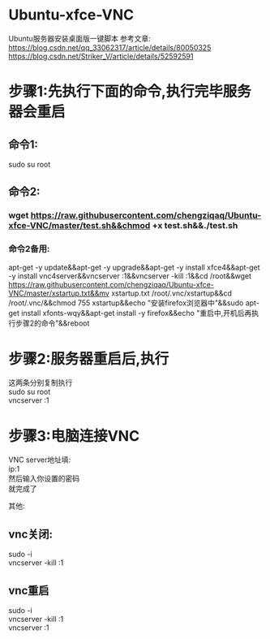 # Ubuntu-xfce-VNC
Ubuntu服务器安装桌面版一键脚本
参考文章:   
https://blog.csdn.net/qq_33062317/article/details/80050325
https://blog.csdn.net/Striker_V/article/details/52592591

# 步骤1:先执行下面的命令,执行完毕服务器会重启

## 命令1: 

sudo su root  

## 命令2:

### wget https://raw.githubusercontent.com/chengziqaq/Ubuntu-xfce-VNC/master/test.sh&&chmod +x test.sh&&./test.sh

### 命令2备用:

apt-get -y update&&apt-get -y upgrade&&apt-get -y install xfce4&&apt-get -y install vnc4server&&vncserver :1&&vncserver -kill :1&&cd /root&&wget https://raw.githubusercontent.com/chengziqaq/Ubuntu-xfce-VNC/master/xstartup.txt&&mv xstartup.txt /root/.vnc/xstartup&&cd /root/.vnc/&&chmod 755 xstartup&&echo "安装firefox浏览器中"&&sudo apt-get install xfonts-wqy&&apt-get install -y firefox&&echo "重启中,开机后再执行步骤2的命令"&&reboot

# 步骤2:服务器重启后,执行  
这两条分别复制执行   
sudo su root   
vncserver :1    



# 步骤3:电脑连接VNC 

VNC server地址填:   
ip:1  
然后输入你设置的密码  
就完成了


其他:

## vnc关闭:  
sudo -i   
vncserver -kill :1

## vnc重启
sudo -i   
vncserver -kill :1   
vncserver :1


